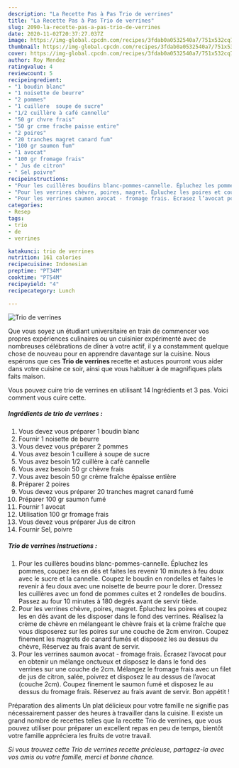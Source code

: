 ```yaml
---
description: "La Recette Pas à Pas Trio de verrines"
title: "La Recette Pas à Pas Trio de verrines"
slug: 2090-la-recette-pas-a-pas-trio-de-verrines
date: 2020-11-02T20:37:27.037Z
image: https://img-global.cpcdn.com/recipes/3fdab0a0532540a7/751x532cq70/trio-de-verrines-photo-principale-de-la-recette.jpg
thumbnail: https://img-global.cpcdn.com/recipes/3fdab0a0532540a7/751x532cq70/trio-de-verrines-photo-principale-de-la-recette.jpg
cover: https://img-global.cpcdn.com/recipes/3fdab0a0532540a7/751x532cq70/trio-de-verrines-photo-principale-de-la-recette.jpg
author: Roy Mendez
ratingvalue: 4
reviewcount: 5
recipeingredient:
- "1 boudin blanc"
- "1 noisette de beurre"
- "2 pommes"
- "1 cuillere  soupe de sucre"
- "1/2 cuillère à café cannelle"
- "50 gr chvre frais"
- "50 gr crme frache paisse entire"
- "2 poires"
- "20 tranches magret canard fum"
- "100 gr saumon fum"
- "1 avocat"
- "100 gr fromage frais"
- " Jus de citron"
- " Sel poivre"
recipeinstructions:
- "Pour les cuillères boudins blanc-pommes-cannelle. Épluchez les pommes, coupez les en dés et faites les revenir 10 minutes à feu doux avec le sucre et la cannelle. Coupez le boudin en rondelles et faites le revenir à feu doux avec une noisette de beurre pour le dorer. Dressez les cuillères avec un fond de pommes cuites et 2 rondelles de boudins. Passez au four 10 minutes à 180 degrés avant de servir tiède."
- "Pour les verrines chèvre, poires, magret. Épluchez les poires et coupez les en dés avant de les disposer dans le fond des verrines. Réalisez la crème de chèvre en mélangeant le chèvre frais et la crème fraîche que vous disposerez sur les poires sur une couche de 2cm environ. Coupez finement les magrets de canard fumés et disposez les au dessus du chèvre, Réservez au frais avant de servir."
- "Pour les verrines saumon avocat - fromage frais. Écrasez l’avocat pour en obtenir un mélange onctueux et disposez le dans le fond des verrines sur une couche de 2cm. Mélangez le fromage frais avec un filet de jus de citron, salée, poivrez et disposez le au dessus de l’avocat (couche 2cm). Coupez finement le saumon fumé et disposez le au dessus du fromage frais. Réservez au frais avant de servir. Bon appétit !"
categories:
- Resep
tags:
- trio
- de
- verrines

katakunci: trio de verrines 
nutrition: 161 calories
recipecuisine: Indonesian
preptime: "PT34M"
cooktime: "PT54M"
recipeyield: "4"
recipecategory: Lunch

---
```



![Trio de verrines](https://img-global.cpcdn.com/recipes/3fdab0a0532540a7/751x532cq70/trio-de-verrines-photo-principale-de-la-recette.jpg)

Que vous soyez un étudiant universitaire en train de commencer vos propres expériences culinaires ou un cuisinier expérimenté avec de nombreuses célébrations de dîner à votre actif, il y a constamment quelque chose de nouveau pour en apprendre davantage sur la cuisine. Nous espérons que ces <strong> Trio de verrines </strong> recette et astuces pourront vous aider dans votre cuisine ce soir, ainsi que vous habituer à de magnifiques plats faits maison.

<!--inarticleads1-->

Vous pouvez cuire trio de verrines en utilisant 14 Ingrédients et 3 pas. Voici comment vous cuire cette.

##### Ingrédients de trio de verrines :

1. Vous devez vous préparer 1 boudin blanc
1. Fournir 1 noisette de beurre
1. Vous devez vous préparer 2 pommes
1. Vous avez besoin 1 cuillere à soupe de sucre
1. Vous avez besoin 1/2 cuillère à café cannelle
1. Vous avez besoin 50 gr chèvre frais
1. Vous avez besoin 50 gr crème fraîche épaisse entière
1. Préparer 2 poires
1. Vous devez vous préparer 20 tranches magret canard fumé
1. Préparer 100 gr saumon fumé
1. Fournir 1 avocat
1. Utilisation 100 gr fromage frais
1. Vous devez vous préparer  Jus de citron
1. Fournir  Sel, poivre




<!--inarticleads2-->

##### Trio de verrines instructions :

1. Pour les cuillères boudins blanc-pommes-cannelle. Épluchez les pommes, coupez les en dés et faites les revenir 10 minutes à feu doux avec le sucre et la cannelle. Coupez le boudin en rondelles et faites le revenir à feu doux avec une noisette de beurre pour le dorer. Dressez les cuillères avec un fond de pommes cuites et 2 rondelles de boudins. Passez au four 10 minutes à 180 degrés avant de servir tiède.
1. Pour les verrines chèvre, poires, magret. Épluchez les poires et coupez les en dés avant de les disposer dans le fond des verrines. Réalisez la crème de chèvre en mélangeant le chèvre frais et la crème fraîche que vous disposerez sur les poires sur une couche de 2cm environ. Coupez finement les magrets de canard fumés et disposez les au dessus du chèvre, Réservez au frais avant de servir.
1. Pour les verrines saumon avocat - fromage frais. Écrasez l’avocat pour en obtenir un mélange onctueux et disposez le dans le fond des verrines sur une couche de 2cm. Mélangez le fromage frais avec un filet de jus de citron, salée, poivrez et disposez le au dessus de l’avocat (couche 2cm). Coupez finement le saumon fumé et disposez le au dessus du fromage frais. Réservez au frais avant de servir. Bon appétit !




<!--inarticleads1-->

<p>
Préparation des aliments Un plat délicieux pour votre famille ne signifie pas nécessairement passer des heures à travailler dans la cuisine. Il existe un grand nombre de recettes telles que la recette Trio de verrines, que vous pouvez utiliser pour préparer un excellent repas en peu de temps, bientôt votre famille appréciera les fruits de votre travail.
</p>

<p>
<i>Si vous trouvez cette Trio de verrines recette précieuse, partagez-la avec vos amis ou votre famille, merci et bonne chance.</i>
</p>
